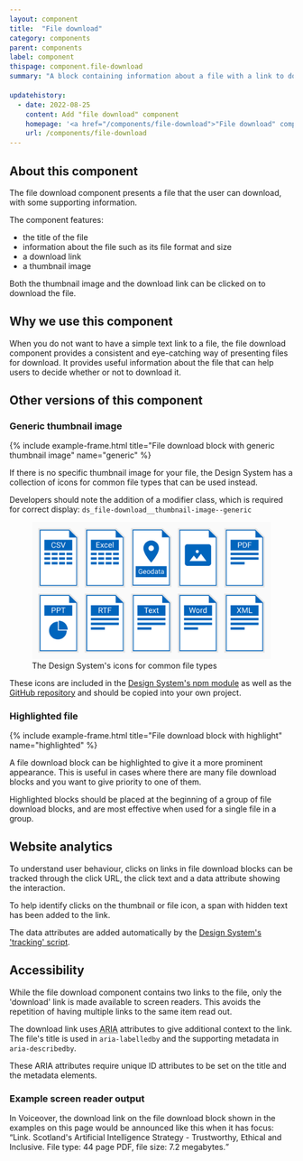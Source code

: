 ```yaml
---
layout: component
title:  "File download"
category: components
parent: components
label: component
thispage: component.file-download
summary: "A block containing information about a file with a link to download it"

updatehistory:
  - date: 2022-08-25
    content: Add "file download" component
    homepage: '<a href="/components/file-download">"File download" component</a> published'
    url: /components/file-download
---
```


## About this component

The file download component presents a file that the user can download, with some supporting information.

The component features:
* the title of the file
* information about the file such as its file format and size
* a download link
* a thumbnail image

Both the thumbnail image and the download link can be clicked on to download the file.

## Why we use this component

When you do not want to have a simple text link to a file, the file download component provides a consistent and eye-catching way of presenting files for download. It provides useful information about the file that can help users to decide whether or not to download it.

## Other versions of this component

### Generic thumbnail image

{% include example-frame.html title="File download block with generic thumbnail image" name="generic" %}

If there is no specific thumbnail image for your file, the Design System has a collection of icons for common file types that can be used instead.

<div class="ds_inset-text">
    <div class="ds_inset-text__text">
    Developers should note the addition of a modifier class, which is required for correct display: <code>ds_file-download__thumbnail-image--generic</code>
    </div>
</div>

<figure class="example__content">
<img alt="Ten icons for common file types" src="/assets/images/examples/file-icons.png">
<figcaption aria-hidden="true">The Design System's icons for common file types</figcaption>
</figure>

These icons are included in the [Design System's npm module](https://www.npmjs.com/package/@scottish-government/pattern-library) as well as the [GitHub repository](https://github.com/scottishgovernment/pattern-library/tree/master/src/images/documents/svg) and should be copied into your own project.

### Highlighted file

{% include example-frame.html title="File download block with highlight" name="highlighted" %}

A file download block can be highlighted to give it a more prominent appearance. This is useful in cases where there are many file download blocks and you want to give priority to one of them.

Highlighted blocks should be placed at the beginning of a group of file download blocks, and are most effective when used for a single file in a group.

## Website analytics

To understand user behaviour, clicks on links in file download blocks can be tracked through the click URL, the click text and a data attribute showing the interaction.

To help identify clicks on the thumbnail or file icon, a span with hidden text has been added to the link.

The data attributes are added automatically by the [Design System's 'tracking' script](/get-started/tracking/#file-download).

## Accessibility

While the file download component contains two links to the file, only the 'download' link is made available to screen readers. This avoids the repetition of having multiple links to the same item read out.

The download link uses <abbr title="Accessible Rich Internet Applications">ARIA</abbr> attributes to give additional context to the link. The file's title is used in `aria-labelledby` and the supporting metadata in `aria-describedby`. 

These ARIA attributes require unique ID attributes to be set on the title and the metadata elements.

### Example screen reader output

In Voiceover, the download link on the file download block shown in the examples on this page would be announced like this when it has focus: <q>Link. Scotland's Artificial Intelligence Strategy - Trustworthy, Ethical and Inclusive. File type: 44 page PDF, file size: 7.2 megabytes.</q>
